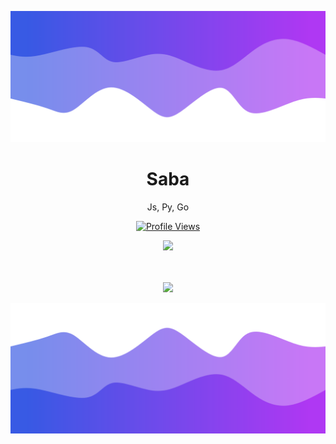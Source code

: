 ![Header](./header.png)

<h1 align="center">Saba</h1>
<p align="center"> Js, Py, Go</p>
<a href="https://github.com/Qoft">
  <p align="center">
    <img src="https://komarev.com/ghpvc/?username=SabaaDev&color=blueviolet&&label=so many peopople what!" alt="Profile Views">
  </p>
</a>
<p align="center">
  <img src="https://github-readme-stats.vercel.app/api/?username=SabaaDev&title_color=4F8CC9&text_color=9f9f9f&show_icons=true&bg_color=00000000&hide_border=true&icon_color=4F8CC9&hide_title=true&count_private=false" />
</p>

<p align="center">
  <br />
  <br />
  <img src="https://github-profile-trophy.vercel.app/?username=Qoft&theme=nord&margin-w=15&margin-h=1&column=7" />
</p>

![Footer](./footer.png)
